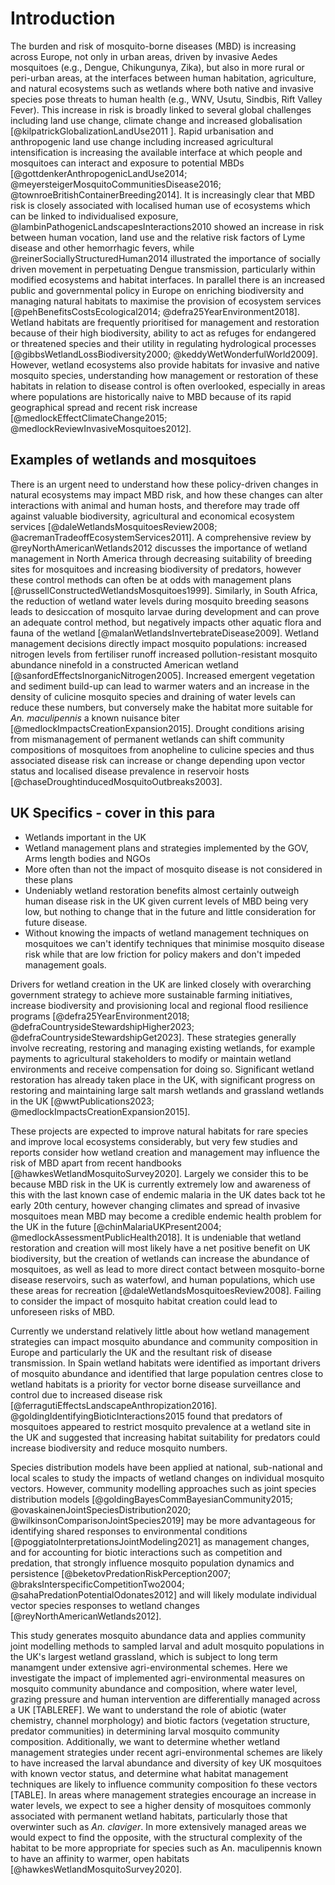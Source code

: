 # Introduction
The burden and risk of mosquito-borne diseases (MBD) is increasing across Europe, not only in urban areas, driven by invasive Aedes mosquitoes (e.g., Dengue, Chikungunya, Zika), but also in more rural or peri-urban areas, at the interfaces between human habitation, agriculture, and natural ecosystems such as wetlands where both native and invasive species pose threats to human health (e.g., WNV, Usutu, Sindbis, Rift Valley Fever). This increase in risk is broadly linked to several global challenges including land use change, climate change and increased globalisation [@kilpatrickGlobalizationLandUse2011 ]. Rapid urbanisation and anthropogenic land use change including increased agricultural intensification is increasing the available interface at which people and mosquitoes can interact and exposure to potential MBDs [@gottdenkerAnthropogenicLandUse2014; @meyersteigerMosquitoCommunitiesDisease2016; @townroeBritishContainerBreeding2014]. It is increasingly clear that MBD risk is closely associated with localised human use of ecosystems which can be linked to individualised exposure, @lambinPathogenicLandscapesInteractions2010 showed an increase in risk between human vocation, land use and the relative risk factors of Lyme disease and other hemorrhagic fevers, while @reinerSociallyStructuredHuman2014 illustrated the importance of socially driven movement in perpetuating Dengue transmission, particularly within modified ecosystems and habitat interfaces. In parallel there is an increased public and governmental policy in Europe on enriching biodiversity and managing natural habitats to maximise the provision of ecosystem services [@pehBenefitsCostsEcological2014; @defra25YearEnvironment2018]. Wetland habitats are frequently prioritised for management and restoration because of their high biodiversity, ability to act as refuges for endangered or threatened species and their utility in regulating hydrological processes [@gibbsWetlandLossBiodiversity2000; @keddyWetWonderfulWorld2009]. However, wetland ecosystems also provide habitats for invasive and native mosquito species, understanding how management or restoration of these habitats in relation to disease control is often overlooked, especially in areas where populations are historically naive to MBD because of its rapid geographical spread and recent risk increase [@medlockEffectClimateChange2015; @medlockReviewInvasiveMosquitoes2012]. 


## Examples of wetlands and mosquitoes
There is an urgent need to understand how these policy-driven changes in natural ecosystems may impact MBD risk, and how these changes can alter interactions with animal and human hosts, and therefore may trade off against valuable biodiversity, agricultural and economical ecosystem services [@daleWetlandsMosquitoesReview2008; @acremanTradeoffEcosystemServices2011]. A comprehensive review by @reyNorthAmericanWetlands2012 discusses the importance of wetland management in North America through decreasing suitability of breeding sites for mosquitoes and increasing biodiversity of predators, however these control methods can often be at odds with management plans [@russellConstructedWetlandsMosquitoes1999].  Similarly, in South Africa, the reduction of wetland water levels during mosquito breeding seasons leads to desiccation of mosquito larvae during development and can prove an adequate control method, but negatively impacts other aquatic flora and fauna of the wetland [@malanWetlandsInvertebrateDisease2009]. Wetland management decisions directly impact mosquito populations: increased nitrogen levels from fertiliser runoff increased pollution-resistant mosquito abundance ninefold in a constructed American wetland [@sanfordEffectsInorganicNitrogen2005]. Increased emergent vegetation and sediment build-up can lead to warmer waters and an increase in the density of culicine mosquito species and draining of water levels can reduce these numbers, but conversely make the habitat more suitable for _An. maculipennis_ a known nuisance biter [@medlockImpactsCreationExpansion2015]. Drought conditions arising from mismanagement of permanent wetlands can shift community compositions of mosquitoes from anopheline to culicine species and thus associated disease risk can increase or change depending upon vector status and localised disease prevalence in reservoir hosts [@chaseDroughtinducedMosquitoOutbreaks2003].

## UK Specifics - cover in this para
- Wetlands important in the UK
- Wetland management plans and strategies implemented by the GOV, Arms length bodies and NGOs
- More often than not the impact of mosquito disease is not considered in these plans
- Undeniably wetland restoration benefits almost certainly outweigh human disease risk in the UK given current levels of MBD being very low, but nothing to change that in the future and little consideration for future disease.
- Without knowing the impacts of wetland management techniques on mosquitoes we can't identify techniques that minimise mosquito disease risk while that are low friction for policy makers and don't impeded management goals.

Drivers for wetland creation in the UK are linked closely with overarching government strategy to achieve more sustainable farming initiatives, increase biodiversity and provisioning local and regional flood resilience programs [@defra25YearEnvironment2018; @defraCountrysideStewardshipHigher2023; @defraCountrysideStewardshipGet2023]. These strategies generally involve recreating, restoring and managing existing wetlands, for example payments to agricultural stakeholders to modify or maintain wetland environments and receive compensation for doing so. Significant wetland restoration has already taken place in the UK, with significant progress on restoring and maintaining large salt marsh wetlands and grassland wetlands in the UK  [@wwtPublications2023; @medlockImpactsCreationExpansion2015]. 

These projects are expected to improve natural habitats for rare species and improve local ecosystems considerably, but very few studies and reports consider how wetland creation and management may influence the risk of MBD apart from recent handbooks [@hawkesWetlandMosquitoSurvey2020]. Largely we consider this to be because MBD risk in the UK is currently extremely low and awareness of this with the last known case of endemic malaria in the UK dates back tot he early 20th century, however changing climates and spread of invasive mosquitoes mean MBD may become a credible endemic health problem for the UK in the future [@chinMalariaUKPresent2004; @medlockAssessmentPublicHealth2018]. It is undeniable that wetland restoration and creation will most likely have a net positive benefit on UK biodiversity, but the creation of wetlands can increase the abundance of mosquitoes, as well as lead to more direct contact between mosquito-borne disease reservoirs, such as waterfowl, and human populations, which use these areas for recreation [@daleWetlandsMosquitoesReview2008]. Failing to consider the impact of mosquito habitat creation could lead to unforeseen risks of MBD. 

Currently we understand relatively little about how wetland management strategies can impact mosquito abundance and community composition in Europe and particularly the UK and the resultant risk of disease transmission. In Spain wetland habitats were identified as important drivers of mosquito abundance and identified that large population centres close to wetland habitats is a priority for vector borne disease surveillance and control due to increased disease risk [@ferragutiEffectsLandscapeAnthropization2016]. @goldingIdentifyingBioticInteractions2015 found that predators of mosquitoes appeared to restrict mosquito prevalence at a wetland site in the UK and suggested that increasing habitat suitability for predators could increase biodiversity and reduce mosquito numbers.

Species distribution models have been applied at national, sub-national and local scales to study the impacts of wetland changes on individual mosquito vectors. However, community modelling approaches such as joint species distribution models [@goldingBayesCommBayesianCommunity2015; @ovaskainenJointSpeciesDistribution2020; @wilkinsonComparisonJointSpecies2019] may be more advantageous for identifying shared responses to environmental conditions [@poggiatoInterpretationsJointModeling2021] as management changes, and for accounting for biotic interactions such as competition and predation, that strongly influence mosquito population dynamics and persistence [@beketovPredationRiskPerception2007; @braksInterspecificCompetitionTwo2004; @sahaPredationPotentialOdonates2012] and will likely modulate individual vector species responses to wetland changes [@reyNorthAmericanWetlands2012].   

This study generates mosquito abundance data and applies community joint modelling methods to sampled larval and adult mosquito populations in the UK's largest wetland grassland, which is subject to long term manamgent under extensive agri-environmental schemes. Here we investigate the impact of implemented agri-environmental measures on mosquito community abundance and composition, where water level, grazing pressure and human intervention are differentially managed across a UK [TABLEREF]. We want to understand the role of abiotic (water chemistry, channel morphology) and biotic factors (vegetation structure, predator communities) in determining larval mosquito community composition. Additionally, we want to  determine whether wetland management strategies under recent agri-environmental schemes are likely to have increased the larval abundance and diversity of key UK mosquitoes with known vector status, and determine what habitat management techniques are likely to influence community composition fo these vectors [TABLE].  In areas where management strategies encourage an increase in water levels, we expect to see a higher density of mosquitoes commonly associated with permanent wetland habitats, particularly those that overwinter such as _An. claviger_. In more extensively managed areas we would expect to find the opposite, with the structural complexity of the habitat to be more appropriate for species such as An. maculipennis known to have an affinity to warmer, open habitats [@hawkesWetlandMosquitoSurvey2020].





    
    
    

































